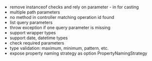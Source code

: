 * remove instanceof checks and rely on parameter - in for casting
* multiple path parameters
* no method in controller matching operation id found
* list query parameters
* throw exception if one query parameter is missing
* support wrapper types
* support date, datetime types
* check required parameters
* type validation: maximum, minimum, pattern, etc.
* expose property naming strategy as option PropertyNamingStrategy